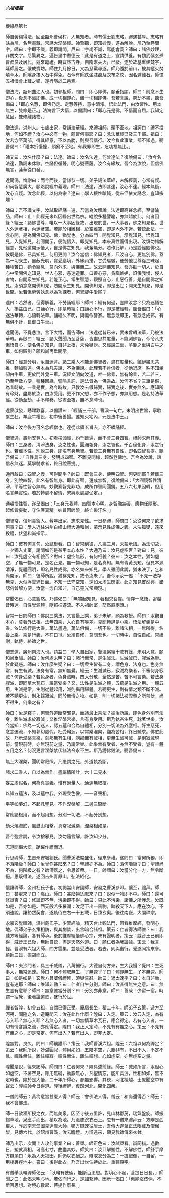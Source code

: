 

##### 六祖壇經

* * *

機緣品第七

師自黃梅得法，回至韶州曹侯村，人無知者。時有儒士劉志略，禮遇甚厚。志略有姑為尼，名無盡藏，常誦大涅槃經。師暫聽，即知妙義，遂為解說。尼乃執卷問字。師曰：字即不識，義即請問。尼曰：字尚不識，焉能會義？師曰：諸佛妙理，非關文字。尼驚異之，遍告里中耆德云：此是有道之士，宜請供養。有魏武侯玄孫曹叔良及居民，競來瞻禮。時寶林古寺，自隋末兵火，已廢。遂於故基重建梵宇，延師居之。俄成寶坊。師住九月餘日，又為惡黨尋逐。師乃遁於前山，被其縱火焚燒草木，師隱身挨入石中得免。石今有師趺坐膝痕及衣布之紋，因名避難石。師憶五祖懷會止藏之囑，遂行隱於二邑焉。

僧法海，韶州曲江人也。初參祖師，問曰：即心即佛，願垂指諭。師曰：前念不生即心，後念不滅即佛。成一切相即心，離一切相即佛。吾若具說，窮劫不盡，聽吾偈曰：「即心名慧，即佛乃定。定慧等持，意中清淨。悟此法門，由汝習性。用本無生，雙修是正。」法海言下大悟，以偈讚曰：「即心元是佛，不悟而自屈。我知定慧因，雙修離諸物。」

僧法達，洪州人。七歲出家，常誦法華經。來禮祖師，頭不至地。祖訶曰：禮不投地，何如不禮？汝心中必有一物，蘊習何事耶？曰：念法華經已及三千部。祖曰：汝若念至萬部，得其經意，不以為勝，則與吾偕行。汝今負此事業，都不知過。聽吾偈曰：「禮本折慢幢，頭奚不至地。有我罪即生，忘功福無比。」

師又曰：汝名什麼？曰：法達。師曰：汝名法達，何曾達法？復說偈曰：「汝今名法達，勤誦未休歇。空誦但循聲，明心號菩薩。汝今有緣故，吾今為汝說，但信佛無言，蓮華從口發。」

達聞偈，悔謝曰：而今而後，當謙恭一切。弟子誦法華經，未解經義，心常有疑。和尚智慧廣大，願略說經中義理。師曰：法達，法即甚達，汝心不達。經本無疑，汝心自疑。汝念此經，以何為宗？達曰：學人根性暗鈍，從來但依文誦念，豈知宗趣？

師曰：吾不識文字，汝試取經誦一遍，吾當為汝解說。法達即高聲念經，至譬喻品，師曰：止！此經元來以因緣出世為宗。縱說多種譬喻，亦無越於此。何者因緣？經云：諸佛世尊，唯以一大事因緣故，出現於世。一大事者，佛之知見也。世人外迷著相，內迷著空。若能於相離相，於空離空，即是內外不迷。若悟此法，一念心開，是為開佛知見。佛，猶覺也。分為四門：開覺知見，示覺知見，悟覺知見，入覺知見。若聞開示，便能悟入。即覺知見，本來真性而得出現。汝慎勿錯解經意，見他道開示悟入，自是佛之知見，我輩無分。若作此解，乃是謗經毀佛也。彼既是佛，已具知見，何用更開？汝今當信：佛知見者，只汝自心，更無別佛。蓋為一切衆生，自蔽光明，貪愛塵境，外緣內擾，甘受驅馳，便勞他世尊從三昧起，種種苦口，勸令寢息，莫向外求，與佛無二。故云開佛知見。吾亦勸一切人，於自心中常開佛之知見。世人心邪，愚迷造罪。口善心惡，貪瞋嫉妒，諂佞我慢，侵人害物，自開衆生知見。若能正心，常生智慧，觀照自心，止惡行善，是自開佛之知見。汝須念念開佛知見，勿開衆生知見。開佛知見，即是出世；開衆生知見，即是世間。汝若但勞勞執念以為功課者，何異嫠牛愛尾？

達曰：若然者，但得解義，不勞誦經耶？師曰：經有何過，豈障汝念？只為迷悟在人，損益由己。口誦心行，即是轉經；口誦心不行，即是被經轉。聽吾偈曰：「心迷法華轉，心悟轉法華。誦經久不明，與義作讐家。無念念即正，有念念成邪。有無俱不計，長御白牛車。」

達聞偈，不覺悲泣。言下大悟，而告師曰：法達從昔已來，實未曾轉法華，乃被法華轉。再啟曰：經云：諸大聲聞乃至菩薩，皆盡思共度量，不能測佛智。今令凡夫但悟自心，便名佛之知見，自非上根，未免疑謗。又經說三車，羊鹿之車與白牛之車，如何區別？願和尚再垂開示。

師曰：經意分明，汝自迷背。諸三乘人不能測佛智者，患在度量也。饒伊盡思共推，轉加懸遠。佛本為凡夫說，不為佛說。此理若不肯信者，從他退席。殊不知坐卻白牛車，更於門外覓三車。況經文明向汝道，唯一佛乘，無有餘乘，若二若三，乃至無數方便，種種因緣，譬喻言詞，是法皆為一佛乘故。汝何不省？三車是假，為昔時故。一乘是實，為今時故。只教汝去假歸實，歸實之後，實亦無名。應知所有珍財，盡屬於汝，由汝受用。更不作父想，亦不作子想，亦無用想。是名持法華經。從劫至劫，手不釋卷，從晝至夜，無不念時也。

達蒙啟發，踴躍歡喜，以偈讚曰：「經誦三千部，曹溪一句亡。未明出世旨，寧歇累生狂。羊鹿牛權設，初中後善揚。誰知火宅內，元是法中王。」

師曰：汝今後方可名念經僧也。達從此領玄旨去，亦不輟誦經。

僧智通，壽州安豐人。初看楞伽經，約千餘遍，而不會三身四智。禮師求解其義。師曰：三身者，清淨法身，汝之性也。圓滿報身，汝之智也。千百億化身，汝之行也。若離本性，別說三身，即名有身無智。若悟三身無有自性，即名四智菩提。聽吾偈曰：「自性具三身，發明成四智。不離見聞緣，超然登佛地。吾今為汝說，諦信永無迷。莫學馳求者，終日說菩提。」

通再啟曰：四智之義，可得聞乎？師曰：既會三身，便明四智。何更聞耶？若離三身，別說四智，此名有智無身。即此有智，還成無智。復說偈曰：「大圓鏡智性清淨，平等性智心無病。妙觀察智見非功，成所作智同圓鏡。五八六七果因轉，但用名言無實性。若於轉處不留情，繁興永處那伽定。」

通頓悟性智，遂呈偈曰：「三身元我體，四智本心明。身智融無礙，應物任隨形。起修皆妄動，守住匪真精。妙旨因師曉，終亡染汙名。」

僧智常，信州貴谿人。髫年出家，志求見性。一日參禮，師問曰：汝從何來？欲求何事？曰：學人近往洪州白峰山禮大通和尚，蒙示見性成佛之義。未決狐疑，遠來投禮，伏望和尚指示。

師曰：彼有何言句，汝試舉看。曰：智常到彼，凡經三月，未蒙示誨。為法切故，一夕獨入丈室，請問如何是某甲本心本性？大通乃曰：汝見虛空否？對曰：見。彼曰：汝見虛空有相貌否？對曰：虛空無形，有何相貌？彼曰：汝之本性，猶如虛空，了無一物可見，是名正見。無一物可知，是名真知。無有青黃長短，但見本源清淨，覺體圓明，即名見性成佛，亦名如來知見。學人雖聞此說，猶未決了，乞和尚開示。師曰：彼師所說，猶存見知，故令汝未了。吾今示汝一偈：「不見一法存無見，大似浮雲遮日面。不知一法守空知，還如太虛生閃電。此之知見瞥然興，錯認何曾解方便。汝當一念自知非，自己靈光常顯現。」

常聞偈已，心意豁然。乃述偈曰：「無端起知見，著相求菩提。情存一念悟，甯越昔時迷。自性覺源體，隨照枉遷流。不入祖師室，茫然趣兩頭。」

智常一日問師曰：佛說三乘法，又言最上乘，弟子未解，願為教授。師曰：汝觀自本心，莫著外法相。法無四乘，人心自有等差。見聞轉誦是小乘。悟法解義是中乘。依法修行是大乘。萬法盡通，萬法俱備，一切不染，離諸法相，一無所得，名最上乘。乘是行義，不在口爭。汝須自修，莫問吾也。一切時中，自性自如。常禮謝，執侍，終師之世。

僧志道，廣州南海人也。請益曰：學人自出家，覽涅槃經十載有餘，未明大意，願和尚垂誨。師曰：汝何處未明？曰：諸行無常，是生滅法。生滅滅已，寂滅為樂。於此疑惑。師曰：汝作麼生疑？曰：一切衆生皆有二身，謂色身、法身也。色身無常，有生有滅。法身有常，無知無覺。經云：生滅滅已，寂滅為樂者，不審何身寂滅？何身受樂？若色身者，色身滅時，四大分散，全然是苦。苦不可言樂。若法身寂滅，即同草木瓦石，誰當受樂？又，法性是生滅之體，五蘊是生滅之用。一體五用，生滅是常。生則從體起用，滅則攝用歸體。若聽更生，則有情之類不斷不滅。若不聽更生，則永歸寂滅，同於無情之物。如是，則一切諸法被涅槃之所禁伏，尚不得生，何樂之有？

師曰：汝是釋子，何習外道斷常邪見，而議最上乘法？據汝所說，即色身外別有法身，離生滅求於寂滅；又推涅槃常樂，言有身受用。斯乃執吝生死，耽著世樂。汝今當知：佛為一切迷人，認五蘊和合為自體相，分別一切法為外塵相。好生惡死，念念遷流，不知夢幻虛假，枉受輪迴，以常樂涅槃，翻為苦相，終日馳求。佛愍此故，乃示涅槃真樂，剎那無有生相，剎那無有滅相，更無生滅可滅，是則寂滅現前。當現前時，亦無現前之量，乃謂常樂。此樂無有受者，亦無不受者，豈有一體五用之名？何況更言涅槃禁伏諸法令永不生。斯乃謗佛毀法。聽吾偈曰：

無上大涅槃，圓明常寂照。凡愚謂之死，外道執為斷。

諸求二乘人，自以為無作。盡屬情所計，六十二見本。

妄立虛假名，何為真實義。惟有過量人，通達無取捨。

以知五蘊法，及以蘊中我。外現衆色像，一一音聲相。

平等如夢幻，不起凡聖見。不作涅槃解，二邊三際斷。

常應諸根用，而不起用想。分別一切法，不起分別想。

劫火燒海底，風鼓山相擊。真常寂滅樂，涅槃相如是。

吾今強言說，令汝捨邪見。汝勿隨言解，許汝知少分。

志道聞偈大悟，踴躍作禮而退。

行思禪師，生吉州安城劉氏。聞曹溪法席盛化，徑來參禮。遂問曰：當何所務，即不落階級？師曰：汝曾作甚麼來？曰：聖諦亦不為。師曰：落何階級？曰：聖諦尚不為，何階級之有？師深器之，令思首衆。一日，師謂曰：汝當分化一方，無令斷絕。思既得法，遂回吉州青原山，弘法紹化。

懷讓禪師，金州杜氏子也。初謁嵩山安國師，安發之曹溪參叩。讓至，禮拜。師曰：甚處來？曰：嵩山。師曰：甚麼物恁麼來？曰：說似一物即不中。師曰：還可修證否？曰：修證即不無，污染即不得。師曰：只此不污染，諸佛之所護念。汝既如是，吾亦如是。西天般若多羅讖：汝足下出一馬駒，踏殺天下人。應在汝心，不須速說。讓豁然契會，遂執侍左右一十五載，日臻玄奧。後往南嶽，大闡禪宗。

永嘉玄覺禪師，溫州戴氏子。少習經論，精天台止觀法門，因看維摩經，發明心地。偶師弟子玄策相訪，與其劇談，出言暗合諸祖。策云：仁者得法師誰？曰：我聽方等經論，各有師承。後於維摩經悟佛心宗，未有證明者。策云：威音王已前即得，威音王已後，無師自悟，盡是天然外道。曰：願仁者為我證據。策云：我言輕。曹溪有六祖大師，四方雲集，並是受法者。若去，則與偕行。覺遂同策來參。繞師三匝，振錫而立。

師曰：夫沙門者，具三千威儀，八萬細行。大德自何方來，生大我慢？覺曰：生死事大，無常迅速。師曰：何不體取無生，了無速乎？曰：體即無生，了本無速。師曰：如是如是！玄覺方具威儀禮拜，須臾告辭。師曰：返太速乎？曰：本自非動，豈有速耶？師曰：誰知非動？曰：仁者自生分別。師曰：汝甚得無生之意。曰：無生豈有意耶？師曰：無意誰當分別？曰：分別亦非意。師曰：善哉！少留一宿。時謂一宿覺，後著證道歌，盛行於世。

禪者智隍，初參五祖，自謂已得正受。庵居長坐，積二十年。師弟子玄策，遊方至河朔，聞隍之名，造庵問云：汝在此作什麼？隍曰：入定。策云：汝云入定，為有心入耶？無心入耶？若無心入者，一切無情草木瓦石，應合得定。若有心入者，一切有情含識之流，亦應得定。隍曰：我正入定時，不見有有無之心。策云：不見有有無之心，即是常定。何有出入？若有出入，即非大定。

隍無對。良久，問曰：師嗣誰耶？策云：我師曹溪六祖。隍云：六祖以何為禪定？策云：我師所說，妙湛圓寂，體用如如，五陰本空，六塵非有，不出不入，不定不亂。禪性無住，離住禪寂。禪性無生，離生禪想。心如虛空，亦無虛空之量。

隍聞是說，徑來謁師。師問曰：仁者何來？隍具述前緣。師云：誠如所言，汝但心如虛空，不著空見，應用無礙，動靜無心，凡聖情忘，能所具泯，性相如如，無不定時也。隍於是大悟，二十年所得心，都無影響。其夜，河北檀越、士庶聞空中有聲云：隍禪師今日得道。隍後禮辭，復歸河北，開化四衆。

一僧問師云：黃梅意旨甚麼人得？師云：會佛法人得。僧云：和尚還得否？師云：我不會佛法。

師一日欲濯所授之衣，而無美泉。因至寺後五里許，見山林鬱茂，瑞氣盤旋。師振錫卓地，泉應手而出，積以為池。乃跪膝浣衣石上。忽有一僧來禮拜云：方辯是西蜀人，昨於南天竺國見達摩大師，囑方辯速往唐土，吾傳大迦葉正法眼藏及僧伽梨，見傳六代，於韶州曹溪，汝去瞻禮。方辯遠來，願見我師傳來衣鉢。

師乃出示，次問上人攻何事業？曰：善塑。師正色曰：汝試塑看。辯罔措。過數日，塑就真相，可高七寸，曲盡其妙。師笑曰：汝只解塑性，不解佛性。師舒手摩方辯頂曰：永為人天福田。師仍以衣酬之。辯取衣分為三：一披塑像，一自留，一用椶裹痤地中。誓曰：後得此衣，乃吾出世住持於此，重建殿宇。

有僧舉臥輪禪師偈云：「臥輪有伎倆，能斷百思想。對境心不起，菩提日日長。」師聞之曰：此偈未明心地。若依而行之，是加繫縛。因示一偈曰：「惠能沒伎倆，不斷百思想。對境心數起，菩提作麼長。」

* * *


